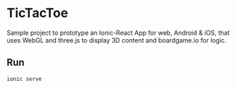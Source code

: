# TicTacToe

Sample project to prototype an Ionic-React App for web, Android & iOS, that uses WebGL and three.js to display 3D content and boardgame.io for logic.

## Run
`ionic serve`